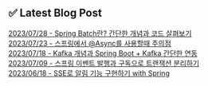 
## ✅ Latest Blog Post

[2023/07/28 - Spring Batch란? 간단한 개념과 코드 살펴보기](https://dkswnkk.tistory.com/707) <br/>
[2023/07/23 - 스프링에서 @Async를 사용할때 주의점](https://dkswnkk.tistory.com/706) <br/>
[2023/07/18 - Kafka 개념과 Spring Boot + Kafka 간단한 연동](https://dkswnkk.tistory.com/705) <br/>
[2023/07/09 - 스프링 이벤트 발행과 구독으로 트랜잭션 분리하기](https://dkswnkk.tistory.com/704) <br/>
[2023/06/18 - SSE로 알림 기능 구현하기 with Spring](https://dkswnkk.tistory.com/702) <br/>
